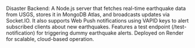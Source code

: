 Disaster Backend: A Node.js server that fetches real-time earthquake data from USGS, stores it in MongoDB Atlas, and broadcasts updates via Socket.IO. It also supports Web Push notifications using VAPID keys to alert subscribed clients about new earthquakes. Features a test endpoint (/test-notification) for triggering dummy earthquake alerts. Deployed on Render for scalable, cloud-based operation.
